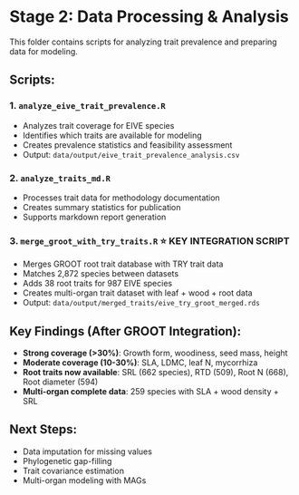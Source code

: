 # Stage 2: Data Processing & Analysis

This folder contains scripts for analyzing trait prevalence and preparing data for modeling.

## Scripts:

### 1. `analyze_eive_trait_prevalence.R`
- Analyzes trait coverage for EIVE species
- Identifies which traits are available for modeling
- Creates prevalence statistics and feasibility assessment
- Output: `data/output/eive_trait_prevalence_analysis.csv`

### 2. `analyze_traits_md.R`
- Processes trait data for methodology documentation
- Creates summary statistics for publication
- Supports markdown report generation

### 3. `merge_groot_with_try_traits.R` ⭐ **KEY INTEGRATION SCRIPT**
- Merges GROOT root trait database with TRY trait data
- Matches 2,872 species between datasets
- Adds 38 root traits for 987 EIVE species
- Creates multi-organ trait dataset with leaf + wood + root data
- Output: `data/output/merged_traits/eive_try_groot_merged.rds`

## Key Findings (After GROOT Integration):
- **Strong coverage (>30%)**: Growth form, woodiness, seed mass, height
- **Moderate coverage (10-30%)**: SLA, LDMC, leaf N, mycorrhiza
- **Root traits now available**: SRL (662 species), RTD (509), Root N (668), Root diameter (594)
- **Multi-organ complete data**: 259 species with SLA + wood density + SRL

## Next Steps:
- Data imputation for missing values
- Phylogenetic gap-filling  
- Trait covariance estimation
- Multi-organ modeling with MAGs